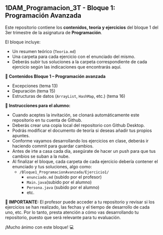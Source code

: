 ## 1DAM_Programacion_3T - Bloque 1: Programación Avanzada

Este repositorio contiene los **contenidos, teoría y ejercicios** del bloque 1 del 3er trimestre de la asignatura de **Programación**.

El bloque incluye:
- Un resumen teórico (`Teoria.md`)
- Una carpeta para cada ejercicio con el enunciado del mismo.
- Deberás subir tus soluciones a la carpeta correspondiente de cada ejercicio según las indicaciones que encontrarás aquí.

**📘 Contenidos Bloque 1 – Programación avanzada**
   - Excepciones (tema 13)
   - Depuración (tema 15)
   - Estructuras de datos (`ArrayList`, `HashMap`, etc.) (tema 16)

**📌 Instrucciones para el alumno:**

- Cuando aceptes la invitación, se clonará automáticamente este repositorio en tu cuenta de Github.
- Deberás crear una copia local del repositorio con Github Desktop.
- Podrás modificar el documento de teoría si deseas añadir tus propios apuntes.
- Conforme vayamos desarrollando los ejercicios en clase, deberás ir haciendo commit para guardar cambios.
- Antes de irte a casa cada día, asegúrate de hacer un push para que tus cambios se suban a la nube.
- Al finalizar el bloque, cada carpeta de cada ejercicio debería contener el enunciado y tus soluciones, algo como:
   - `/Bloque1_ProgramacionAvanzada/Ejercicio1/`
     - `enunciado.md` (subido por el profesor)
     - `Main.java`(subido por el alumno)
     - `Persona.java` (subido por el alumno)
     - etc.

**📌 IMPORTANTE:**
El profesor puede acceder a tu repositorio y revisar si los ejercicios se han realizado, las fechas y el tiempo de desarrollo de cada uno, etc. Por lo tanto, presta atención a cómo vas desarrollando tu repositorio, puesto que será relevante para tu evaluación.

¡Mucho ánimo con este bloque! 💻
